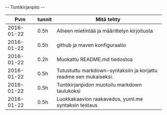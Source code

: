 -- Tuntikirjanpito --

Pvm | tunnit | Mitä tehty
--------------- | ----- | ------
2016-01-22 | 0.5h | Aiheen mietintää ja määrittelyn kirjoitusta
2016-01-22 | 0.5h | github ja maven konfiguraatio
2016-01-22 | 0.2h | Muokattu README.md tiedostoa
2016-01-22 | 0.5h | Tutustuttu markdown-syntaksiin ja korjattu readme sen mukaiseksi.
2016-01-22 | 0.5h | Tuntikirjanpidon muotoilu markdown taulukoksi
2016-01-22 | 0.5h | Luokkakaavion raakavedos, yuml.me syntaksin testaus
